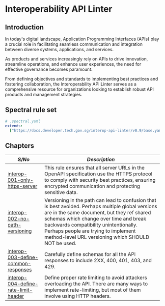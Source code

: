# Interoperability API Linter

## Introduction

In today's digital landscape, Application Programming Interfaces (APIs) play a crucial role in facilitating seamless communication and integration between diverse systems, applications, and services.

As products and services increasingly rely on APIs to drive innovation, streamline operations, and enhance user experiences, the need for effective governance becomes paramount.

From defining objectives and standards to implementing best practices and fostering collaboration, the Interoperability API Linter serves as a comprehensive resource for organizations looking to establish robust API products and management strategies.

## Spectral rule set

```yaml
# .spectral.yaml
extends:
  ["https://docs.developer.tech.gov.sg/interop-api-linter/v0.9/base.yaml"]
```

## Chapters

| _S/No_                                               | _Description_                                                                                                                                                                                                                                                                                                                    |
| ---------------------------------------------------- | -------------------------------------------------------------------------------------------------------------------------------------------------------------------------------------------------------------------------------------------------------------------------------------------------------------------------------- |
| [interop-001-only-https-server](rules/001.md)        | This rule ensures that all server URLs in the OpenAPI specification use the HTTPS protocol to comply with security best practices, ensuring encrypted communication and protecting sensitive data.                                                                                                                               |
| [interop-002-no-path-versioning](rules/002.md)       | Versioning in the path can lead to confusion that is best avoided. Perhaps multiple global versions are in the same document, but they ref shared schemas which change over time and break backwards compatibility unintentionally. Perhaps people are trying to implement method-level URL versioning which SHOULD NOT be used. |
| [interop-003-define-common-responses](rules/003.md)  | Carefully define schemas for all the API responses to include 2XX, 400, 401, 403, and 429.                                                                                                                                                                                                                                       |
| [interop-004-define-rate-limit-header](rules/004.md) | Define proper rate limiting to avoid attackers overloading the API. There are many ways to implement rate-limiting, but most of them involve using HTTP headers.                                                                                                                                                                 |
